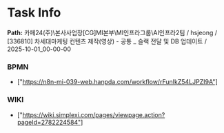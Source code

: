 # Task Info

**Path:** 카페24(주)\본사사업장\[CG]MI본부\MI인프라그룹\AI인프라2팀 / hsjeong / [336810] 차세대마케팅 컨텐츠 제작(영상) - 공통 _ 슬랙 전달 및 DB 업데이트 / 2025-10-01_00-00-00

### BPMN
- ["https://n8n-mi-039-web.hanpda.com/workflow/rFunIkZ54LJPZI9A"]

### WIKI
- ["https://wiki.simplexi.com/pages/viewpage.action?pageId=2782224584"]

